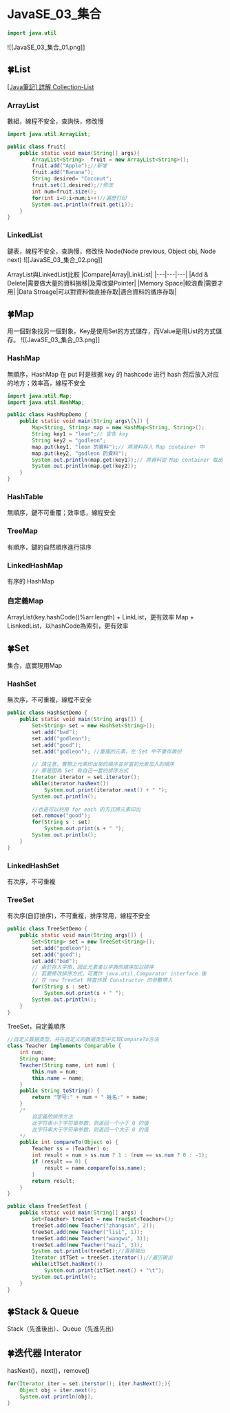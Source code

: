 # JavaSE_03_集合
```java
import java.util
```
![[JavaSE_03_集合_01.png]]

## 🍀List
[\[Java筆記\] 詳解 Collection-List](https://andy6804tw.github.io/2017/11/08/java-collection-intro-2/)

### ArrayList
數組，線程不安全，查詢快，修改慢
```java  
import java.util.ArrayList;

public class fruit{
	public static void main(String[] args){
		ArrayList<String>  fruit = new ArrayList<String>();
		fruit.add("Apple");//新增
		fruit.add("Banana");
		String desired= "Coconut";
		fruit.set(1,desired);//修改
		int num=fruit.size();
		for(int i=0;i<num;i++)//遍歷打印
		System.out.println(fruit.get(i));
	}
}
```

### LinkedList
鍵表，線程不安全，查詢慢，修改快
Node(Node previous, Object obj, Node next)
![[JavaSE_03_集合_02.png]]

ArrayList與LinkedList比較
|Compare|Array|LinkList|
|---|---|---|
|Add & Delete|需要做大量的資料搬移|及需改變Pointer|
|Memory Space|較浪費|需要才用|
|Data Stroage|可以對資料做直接存取|適合資料的循序存取|

## 🍀Map
用一個對象找另一個對象，Key是使用Set的方式儲存，而Value是用List的方式儲存。
![[JavaSE_03_集合_03.png]]

### HashMap
無順序，HashMap 在 put 时是根据 key 的 hashcode 进行 hash 然后放入对应的地方；效率高，線程不安全
    
```java
import java.util.Map;  
import java.util.HashMap;  

public class HashMapDemo {  
	public static void main(String args\[\]) {  
		Map<String, String> map = new HashMap<String, String>();  
		String key1 = "leon";// 宣告 key  
		String key2 = "godleon";  
		map.put(key1, "leon 的資料");// 將資料存入 Map container 中  
		map.put(key2, "godleon 的資料");  
		System.out.println(map.get(key1));// 將資料從 Map container 取出  
		System.out.println(map.get(key2));  
	}  
}
```

### HashTable
無順序，鍵不可重覆；效率低，線程安全

### TreeMap
有順序，鍵的自然順序進行排序

### LinkedHashMap
有序的 HashMap

### 自定義Map
ArrayList(key.hashCode()%arr.length) + LinkList，更有效率
Map + LisnkedList，以hashCode為索引，更有效率

## 🍀Set
集合，底實現用Map
### HashSet
無次序，不可重複，線程不安全
```java
public class HashSetDemo {
    public static void main(String args[]) {
        Set<String> set = new HashSet<String>();
        set.add("bad");
        set.add("godleon");
        set.add("good");
        set.add("godleon"); //重複的元素，在 Set 中不會存兩份
 
        // 請注意，實際上元素印出來的順序並非當初元素加入的順序
        // 那是因為 Set 有自己一套的排序方式
        Iterator iterator = set.iterator();
        while(iterator.hasNext())
            System.out.print(iterator.next() + " ");
        System.out.println();
 
        //也是可以利用 for each 的方式將元素印出
        set.remove("good");
        for(String s : set)
            System.out.print(s + " ");
        System.out.println();
    }
}
```

### LinkedHashSet
有次序，不可重複

### TreeSet
有次序(自訂排序)，不可重複，排序常用，線程不安全
```java
public class TreeSetDemo {
    public static void main(String args[]) {
        Set<String> set = new TreeSet<String>();
        set.add("godleon");
        set.add("good");
        set.add("bad");
        // 由於存入字串，因此元素會以字典的順序加以排序
        // 若要修改排序方式，可實作 java.util.Comparator interface 後
        // 在 new TreeSet 時當作其 Constructor 的參數帶入
        for(String s : set)
            System.out.print(s + " ");
        System.out.println();
    }
}
```

TreeSet，自定義順序
```java
//自定义数据类型，并在自定义的数据类型中实现CompareTo方法
class Teacher implements Comparable {
	int num;
	String name;
	Teacher(String name, int num) {
		this.num = num;
		this.name = name;
	}
	public String toString() {
		return "学号:" + num + " 姓名:" + name;
	}
	/*
		自定義的排序方法
		此字符串小于字符串参数，则返回一个小于 0 的值
		此字符串大于字符串参数，则返回一个大于 0 的值
	*/
	public int compareTo(Object o) {
		Teacher ss = (Teacher) o;
		int result = num > ss.num ? 1 : (num == ss.num ? 0 : -1);
		if (result == 0) {
			result = name.compareTo(ss.name);
		}
		return result;
	}
}

public class TreeSetTest {
	public static void main(String[] args) {
		Set<Teacher> treeSet = new TreeSet<Teacher>();
		treeSet.add(new Teacher("zhangsan", 2));
		treeSet.add(new Teacher("lisi", 1));
		treeSet.add(new Teacher("wangwu", 3));
		treeSet.add(new Teacher("mazi", 3));
		System.out.println(treeSet);//直接输出
		Iterator itTSet = treeSet.iterator();//遍历输出
		while(itTSet.hasNext())
			System.out.print(itTSet.next() + "\t");
		System.out.println();
	}
}
```

## 🍀Stack & Queue
Stack（先進後出）、Queue（先進先出）

## 🍀迭代器 Interator
hasNext()，next()，remove()
```java
for(Iterator iter = set.iterstor(); iter.hasNext();){  
	Object obj = iter.next();  
	System.out.println(obj);  
}
```











